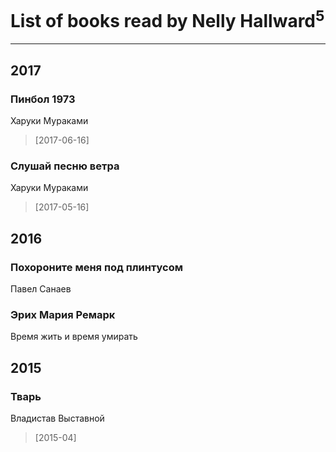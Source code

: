 # List of books read by Nelly Hallward<sup>5</sup>
---

## 2017

### Пинбол 1973
Харуки Мураками
> [2017-06-16] 


### Слушай песню ветра
Харуки Мураками
> [2017-05-16] 



## 2016

### Похороните меня под плинтусом
Павел Санаев


### Эрих Мария Ремарк
Время жить и время умирать



## 2015

### Тварь
Владистав Выставной
> [2015-04] 



